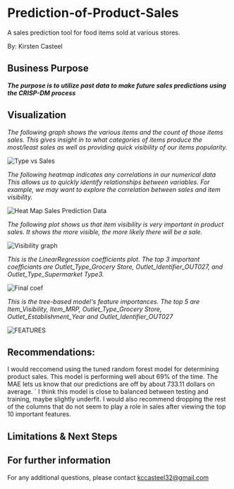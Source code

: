 # Prediction-of-Product-Sales
A sales prediction tool for food items sold at various stores.

By: Kirsten Casteel

## Business Purpose
***The purpose is to utilize past data to make future sales predictions using the CRISP-DM process***

## Visualization 

*The following graph shows the various items and the count of those items sales. This gives insight in to what categories of items produce the most/least sales as well as providing quick visibility of our items popularity.*

![Type vs Sales](https://github.com/KirstenC32/Prediction-of-Product-Sales/assets/145694223/aa56791d-4f85-4a36-956a-7698b2c1c77d)


*The following heatmap indicates any correlations in our numerical data This allows us to quickly identify relationships between variables. For example, we may want to explore the correlation between sales and item visibility.* 

![Heat Map Sales Prediction Data](https://github.com/KirstenC32/KirstenC32/assets/145694223/a6c02c03-3925-4cf7-b479-4f782a1bbdc1)

*The following plot shows us that item visibility is very important in product sales. It shows the more visible, the more likely there will be a sale.*

![Visibility graph](https://github.com/KirstenC32/Prediction-of-Product-Sales/assets/145694223/e455b9b2-7b57-474d-8547-43295b511c7c)


*This is the LinearRegression coefficients plot. The top 3 important coefficiants are Outlet_Type_Grocery Store, Outlet_Identifier_OUT027, and Outlet_Type_Supermarket Type3.*


![Final coef](https://github.com/KirstenC32/Prediction-of-Product-Sales/assets/145694223/857f7f72-d08e-4641-999e-8164651af32f)



*This is the  tree-based model's feature importances. The top 5 are Item_Visibility, Item_MRP, Outlet_Type_Grocery Store, Outlet_Establishment_Year and Outlet_Identifier_OUT027*

![FEATURES](https://github.com/KirstenC32/Prediction-of-Product-Sales/assets/145694223/c429391e-e45b-4a26-adb4-c094bb821dd1)





## Recommendations:

I would reccomend using the tuned random forest model for determining product sales. This model is performing well about 69% of the time.
The MAE lets us know that our predictions are off by about 733.11 dollars on average. ` I think this model is close to balanced between testing and training, maybe slightly underfit. I would also recommend dropping the rest of the columns that do not seem to play a role in sales after viewing the top 10 important features.

## Limitations & Next Steps


## For further information
For any additional questions, please contact kccasteel32@gmail.com
